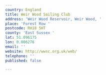 ```yaml
---
country: England
title: Weir Wood Sailing Club
address: 'Weir Wood Reservoir, Weir Wood, '
place: 'Forest Row '
postcode: RH18 5HT
county: 'East Sussex '
lat: 51.096175
lon: 0.006276
email: ''
website: http://wwsc.org.uk/web/
telephone: ''
published: false

---
```

